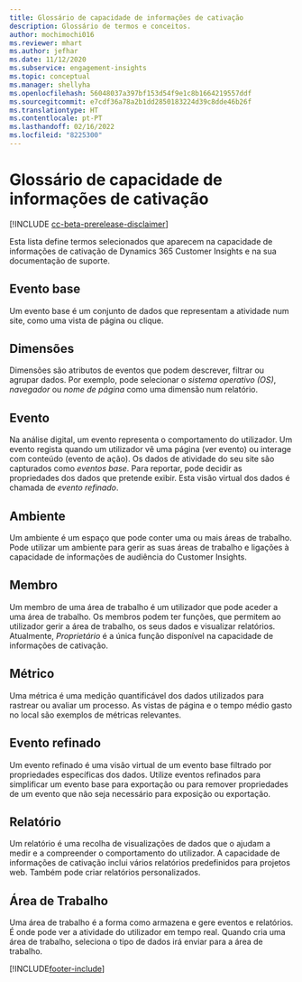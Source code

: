 ```yaml
---
title: Glossário de capacidade de informações de cativação
description: Glossário de termos e conceitos.
author: mochimochi016
ms.reviewer: mhart
ms.author: jefhar
ms.date: 11/12/2020
ms.subservice: engagement-insights
ms.topic: conceptual
ms.manager: shellyha
ms.openlocfilehash: 56048037a397bf153d54f9e1c8b1664219557ddf
ms.sourcegitcommit: e7cdf36a78a2b1dd2850183224d39c8dde46b26f
ms.translationtype: HT
ms.contentlocale: pt-PT
ms.lasthandoff: 02/16/2022
ms.locfileid: "8225300"
---
```

# <a name="engagement-insights-capability-glossary"></a>Glossário de capacidade de informações de cativação

[!INCLUDE [cc-beta-prerelease-disclaimer](includes/cc-beta-prerelease-disclaimer.md)]

Esta lista define termos selecionados que aparecem na capacidade de informações de cativação de Dynamics 365 Customer Insights e na sua documentação de suporte.

## <a name="base-event"></a>Evento base

Um evento base é um conjunto de dados que representam a atividade num site, como uma vista de página ou clique. 

## <a name="dimensions"></a>Dimensões

Dimensões são atributos de eventos que podem descrever, filtrar ou agrupar dados. Por exemplo, pode selecionar o *sistema operativo (OS)*, *navegador* ou *nome de página* como uma dimensão num relatório.

## <a name="event"></a>Evento

Na análise digital, um evento representa o comportamento do utilizador. Um evento regista quando um utilizador vê uma página (ver evento) ou interage com conteúdo (evento de ação). Os dados de atividade do seu site são capturados como *eventos base*. Para reportar, pode decidir as propriedades dos dados que pretende exibir. Esta visão virtual dos dados é chamada de *evento refinado*. 

## <a name="environment"></a>Ambiente

 Um ambiente é um espaço que pode conter uma ou mais áreas de trabalho. Pode utilizar um ambiente para gerir as suas áreas de trabalho e ligações à capacidade de informações de audiência do Customer Insights.

## <a name="member"></a>Membro

Um membro de uma área de trabalho é um utilizador que pode aceder a uma área de trabalho. Os membros podem ter funções, que permitem ao utilizador gerir a área de trabalho, os seus dados e visualizar relatórios. Atualmente, *Proprietário* é a única função disponível na capacidade de informações de cativação.

## <a name="metric"></a>Métrico

Uma métrica é uma medição quantificável dos dados utilizados para rastrear ou avaliar um processo. As vistas de página e o tempo médio gasto no local são exemplos de métricas relevantes.

## <a name="refined-event"></a>Evento refinado

Um evento refinado é uma visão virtual de um evento base filtrado por propriedades específicas dos dados. Utilize eventos refinados para simplificar um evento base para exportação ou para remover propriedades de um evento que não seja necessário para exposição ou exportação.

## <a name="report"></a>Relatório

Um relatório é uma recolha de visualizações de dados que o ajudam a medir e a compreender o comportamento do utilizador. A capacidade de informações de cativação inclui vários relatórios predefinidos para projetos web. Também pode criar relatórios personalizados. 

## <a name="workspace"></a>Área de Trabalho

Uma área de trabalho é a forma como armazena e gere eventos e relatórios. É onde pode ver a atividade do utilizador em tempo real. Quando cria uma área de trabalho, seleciona o tipo de dados irá enviar para a área de trabalho.


[!INCLUDE[footer-include](../includes/footer-banner.md)]